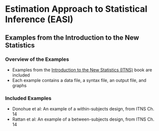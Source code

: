 # Estimation Approach to Statistical Inference (EASI)

## Examples from the Introduction to the New Statistics

### Overview of the Examples

- Examples from the [Introduction to the New Statistics (ITNS)](https://thenewstatistics.com/itns/ "Introduction to the New Statistics") book are included
- Each example contains a data file, a syntax file, an output file, and graphs

### Included Examples

- Donohue et al: An example of a within-subjects design, from ITNS Ch. 14
- Rattan et al: An example of a between-subjects design, from ITNS Ch. 14
